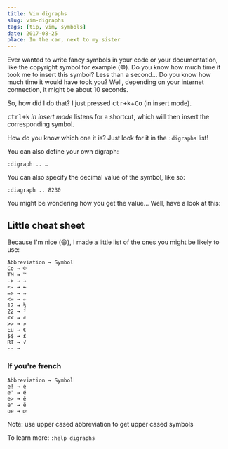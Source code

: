 ```yaml
---
title: Vim digraphs
slug: vim-digraphs
tags: [tip, vim, symbols]
date: 2017-08-25
place: In the car, next to my sister
---
```


Ever wanted to write fancy symbols in your code or your documentation, like the
copyright symbol for example (©). Do you know how much time it took me to insert
this symbol? Less than a second... Do you know how much time it would have took
you? Well, depending on your internet connection, it might be about 10 seconds.<!--more-->

So, how did I do that? I just pressed <kbd>ctr+k</kbd>+<kbd>Co</kbd> (in insert
mode).

<kbd>ctrl+k</kbd> *in insert mode* listens for a shortcut, which will then insert
the corresponding symbol.

How do you know which one it is? Just look for it in the `:digraphs` list!

You can also define your own digraph:

```vim
:digraph .. …
```

You can also specify the decimal value of the symbol, like so:

```vim
:diagraph .. 8230
```

You might be wondering how you get the value... Well, have a look at this: <tiplink to="vim-ascii.md"></tiplink>

## Little cheat sheet

Because I'm nice (:smile:), I made a little list of the ones you might be likely
to use:

    Abbreviation → Symbol 
    Co → ©
    TM → ™
    -> → →
    <- → ←
    => → ⇒
    <= → ⇐
    12 → ½
    22 → ²
    << → «
    >> → »
    Eu → €
    $$ → £
    RT → √
    -- → ­


### If you're french

    Abbreviation → Symbol
    e! → è
    e' → é
    e> → ê
    e" → ë
    oe → œ

Note: use upper cased abbreviation to get upper cased symbols

To learn more: `:help digraphs`

